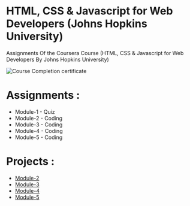 # HTML, CSS & Javascript for Web Developers (Johns Hopkins University)

Assignments Of the Coursera Course (HTML, CSS & Javascript for Web Developers By Johns Hopkins University)

![Course Completion certificate](https://thantzinphyo-op.github.io/Certificate.jpg)


# Assignments : 

* Module-1 - Quiz 
* Module-2 - Coding
* Module-3 - Coding
* Module-4 - Coding
* Module-5 - Coding


# Projects :

* [Module-2](https://thantzinphyo-op.github.io/Assignment/Module-2/index.html)
* [Module-3](https://thantzinphyo-op.github.io/Assignment/Module-3/index.html)
* [Module-4](https://thantzinphyo-op.github.io/Assignment/Module-4/index.html)
* [Module-5](https://thantzinphyo-op.github.io/Assignment/Module-5/index.html)
